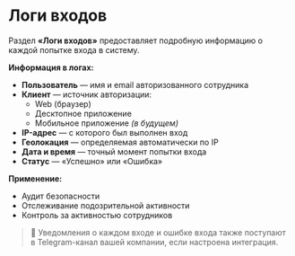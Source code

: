 # Логи входов

Раздел **«Логи входов»** предоставляет подробную информацию о каждой попытке входа в систему.

**Информация в логах:**

* **Пользователь** — имя и email авторизованного сотрудника
* **Клиент** — источник авторизации:
  * Web (браузер)
  * Десктопное приложение
  * Мобильное приложение _(в будущем)_
* **IP-адрес** — с которого был выполнен вход
* **Геолокация** — определяемая автоматически по IP
* **Дата и время** — точный момент попытки входа
* **Статус** — «Успешно» или «Ошибка»

**Применение:**

* Аудит безопасности
* Отслеживание подозрительной активности
* Контроль за активностью сотрудников

> 🔔 Уведомления о каждом входе и ошибке входа также поступают в Telegram-канал вашей компании, если настроена интеграция.

